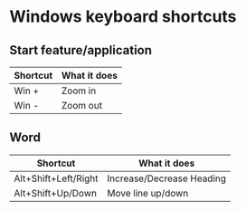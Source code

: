 # Windows keyboard shortcuts

## Start feature/application

| Shortcut | What it does |
|----------|--------------|
| Win +    | Zoom in      |
| Win -    | Zoom out     |

## Word

| Shortcut             | What it does              |
|----------------------|---------------------------|
| Alt+Shift+Left/Right | Increase/Decrease Heading |
| Alt+Shift+Up/Down    | Move line up/down         |
